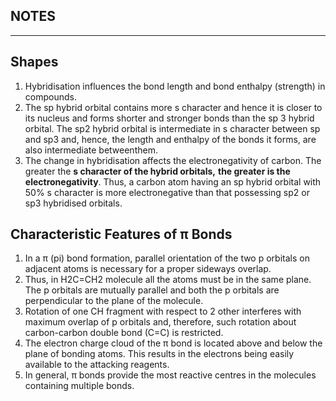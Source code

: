## NOTES

---

## Shapes

1.  Hybridisation influences the bond length and bond enthalpy (strength) in compounds.
2.  The sp hybrid orbital contains more s character and hence it is closer to its nucleus and forms shorter and stronger bonds than the sp 3 hybrid orbital. The sp2 hybrid orbital is intermediate in s character between sp and sp3 and, hence, the length and enthalpy of the bonds it forms, are also intermediate betweenthem.
3.  The change in hybridisation affects the electronegativity of carbon. The greater the **s character of the hybrid orbitals,** **the greater is the electronegativity**. Thus, a carbon atom having an sp hybrid orbital with 50% s character is more electronegative than that possessing sp2 or sp3 hybridised orbitals.

## Characteristic Features of π Bonds

1.  In a π (pi) bond formation, parallel orientation of the two p orbitals on adjacent atoms is necessary for a proper sideways overlap.
2.  Thus, in H2C=CH2 molecule all the atoms must be in the same plane. The p orbitals are mutually parallel and both the p orbitals are perpendicular to the plane of the molecule.
3.  Rotation of one CH fragment with respect to 2 other interferes with maximum overlap of p orbitals and, therefore, such rotation about carbon-carbon double bond (C=C) is restricted.
4.  The electron charge cloud of the π bond is located above and below the plane of bonding atoms. This results in the electrons being easily available to the attacking reagents.
5.  In general, π bonds provide the most reactive centres in the molecules containing multiple bonds.



